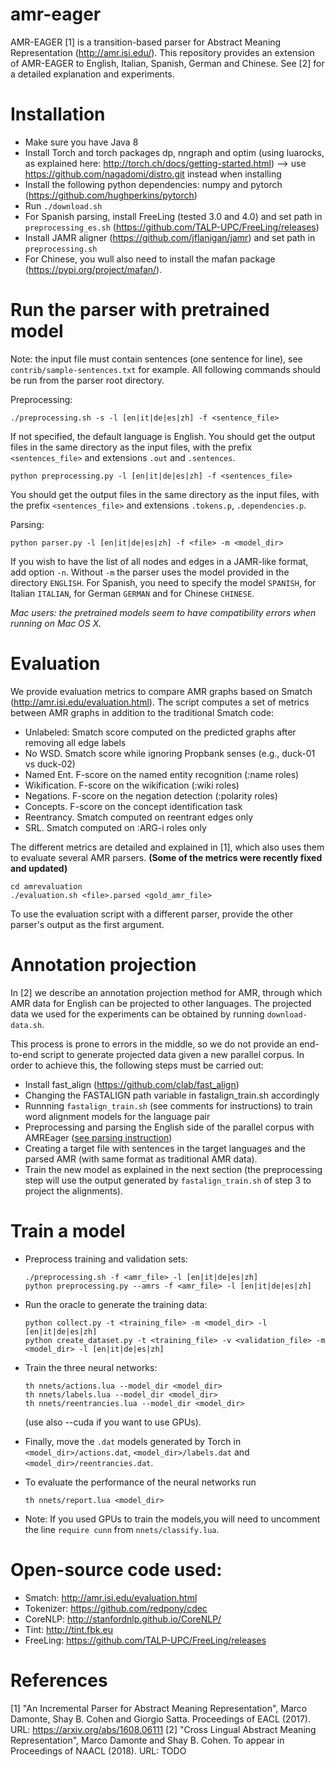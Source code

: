 # amr-eager

AMR-EAGER [1] is a transition-based parser for Abstract Meaning Representation (http://amr.isi.edu/). This repository provides an extension of AMR-EAGER to English, Italian, Spanish, German and Chinese. See [2] for a detailed explanation and experiments.

# Installation

- Make sure you have Java 8
- Install Torch and torch packages dp, nngraph and optim (using luarocks, as explained here: http://torch.ch/docs/getting-started.html) --> use https://github.com/nagadomi/distro.git instead when installing
- Install the following python dependencies: numpy and pytorch (https://github.com/hughperkins/pytorch)
- Run ```./download.sh```
- For Spanish parsing, install FreeLing (tested 3.0 and 4.0) and set path in ```preprocessing_es.sh```  (https://github.com/TALP-UPC/FreeLing/releases)
- Install JAMR aligner (https://github.com/jflanigan/jamr) and set path in ```preprocessing.sh```
- For Chinese, you wull also need to install the mafan package (https://pypi.org/project/mafan/).

<a name="Parse"></a>
# Run the parser with pretrained model

Note: the input file must contain sentences (one sentence for line), see ```contrib/sample-sentences.txt``` for example. All following commands should be run from the parser root directory.

Preprocessing:
```
./preprocessing.sh -s -l [en|it|de|es|zh] -f <sentence_file>
```

If not specified, the default language is English. You should get the output files in the same directory as the input files, with the prefix ```<sentences_file>``` and extensions ```.out``` and ```.sentences```.

```
python preprocessing.py -l [en|it|de|es|zh] -f <sentences_file>
```

You should get the output files in the same directory as the input files, with the prefix ```<sentences_file>``` and extensions ```.tokens.p```, ```.dependencies.p```.

Parsing:
```
python parser.py -l [en|it|de|es|zh] -f <file> -m <model_dir>
``` 
If you wish to have the list of all nodes and edges in a JAMR-like format, add option ```-n```. Without ```-m``` the parser uses the model provided in the directory ```ENGLISH```. For Spanish, you need to specify the model ```SPANISH```, for Italian ```ITALIAN```, for German ```GERMAN``` and for Chinese ```CHINESE```.

*Mac users: the pretrained models seem to have compatibility errors when running on Mac OS X.*

# Evaluation

We provide evaluation metrics to compare AMR graphs based on Smatch (http://amr.isi.edu/evaluation.html).
The script computes a set of metrics between AMR graphs in addition to the traditional Smatch code:

* Unlabeled: Smatch score computed on the predicted graphs after removing all edge labels
* No WSD. Smatch score while ignoring Propbank senses (e.g., duck-01 vs duck-02)
* Named Ent. F-score on the named entity recognition (:name roles)
* Wikification. F-score on the wikification (:wiki roles)
* Negations. F-score on the negation detection (:polarity roles)
* Concepts. F-score on the concept identification task
* Reentrancy. Smatch computed on reentrant edges only
* SRL. Smatch computed on :ARG-i roles only

The different metrics are detailed and explained in [1], which also uses them to evaluate several AMR parsers.
**(Some of the metrics were recently fixed and updated)**

```
cd amrevaluation
./evaluation.sh <file>.parsed <gold_amr_file>
```

To use the evaluation script with a different parser, provide the other parser's output as the first argument. 

# Annotation projection

In [2] we describe an annotation projection method for AMR, through which AMR data for English can be projected to other languages. The projected data we used for the experiments can be obtained by running ```download-data.sh```.

This process is prone to errors in the middle, so we do not provide an end-to-end script to generate projected data given a new parallel corpus. In order to achieve this, the following steps must be carried out:

- Install fast_align (https://github.com/clab/fast_align)
- Changing the FASTALIGN path variable in fastalign_train.sh accordingly
- Runnning ```fastalign_train.sh``` (see comments for instructions) to train word alignment models for the language pair
- Preprocessing and parsing the English side of the parallel corpus with AMREager ([see parsing instruction](#Parse))
- Creating a target file with sentences in the target languages and the parsed AMR (with same format as traditional AMR data).
- Train the new model as explained in the next section (the preprocessing step will use the output generated by ```fastalign_train.sh``` of step 3 to project the alignments).


# Train a model

- Preprocess training and validation sets:
  ```
  ./preprocessing.sh -f <amr_file> -l [en|it|de|es|zh]
  python preprocessing.py --amrs -f <amr_file> -l [en|it|de|es|zh]
  ```
  
- Run the oracle to generate the training data:
  ```
  python collect.py -t <training_file> -m <model_dir> -l [en|it|de|es|zh]
  python create_dataset.py -t <training_file> -v <validation_file> -m <model_dir> -l [en|it|de|es|zh]
  ```
  
- Train the three neural networks: 
  ```
  th nnets/actions.lua --model_dir <model_dir>
  th nnets/labels.lua --model_dir <model_dir>
  th nnets/reentrancies.lua --model_dir <model_dir>
  ```
  
  (use also --cuda if you want to use GPUs). 
 
- Finally, move the ```.dat``` models generated by Torch in ```<model_dir>/actions.dat```, ```<model_dir>/labels.dat``` and ```<model_dir>/reentrancies.dat```.
  
- To evaluate the performance of the neural networks run 
  ```
  th nnets/report.lua <model_dir>
  ```
- Note: If you used GPUs to train the models,you will need to uncomment the line ```require cunn``` from ```nnets/classify.lua```.

# Open-source code used:

- Smatch: http://amr.isi.edu/evaluation.html
- Tokenizer: https://github.com/redpony/cdec
- CoreNLP: http://stanfordnlp.github.io/CoreNLP/
- Tint: http://tint.fbk.eu
- FreeLing: https://github.com/TALP-UPC/FreeLing/releases

# References

[1] "An Incremental Parser for Abstract Meaning Representation", Marco Damonte, Shay B. Cohen and Giorgio Satta. Proceedings of EACL (2017). URL: https://arxiv.org/abs/1608.06111
[2] "Cross Lingual Abstract Meaning Representation", Marco Damonte and Shay B. Cohen. To appear in Proceedings of NAACL (2018). URL: TODO
